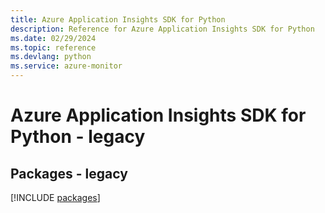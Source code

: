 ```yaml
---
title: Azure Application Insights SDK for Python
description: Reference for Azure Application Insights SDK for Python
ms.date: 02/29/2024
ms.topic: reference
ms.devlang: python
ms.service: azure-monitor
---
```

# Azure Application Insights SDK for Python - legacy
## Packages - legacy
[!INCLUDE [packages](application-insights-index.md)]